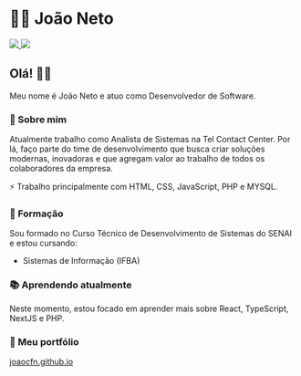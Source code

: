 
# 👨‍💻 João Neto

<p>

<a href="https://www.linkedin.com/in/joao-carlos-ferreira-neto/" target="_blank">
<img src="https://camo.githubusercontent.com/690733eed2d666fbb6b80a8534e5eda24197f5e0/68747470733a2f2f696d672e736869656c64732e696f2f62616467652f2d4c696e6b6564496e2d626c75653f7374796c653d666c61742d737175617265266c6f676f3d4c696e6b6564696e266c6f676f436f6c6f723d7768697465266c696e6b3d68747470733a2f2f7777772e6c696e6b6564696e2e636f6d2f696e2f6c756361732d62697474656e636f7572742f">
</a>

<a href="mailto:joaoneto.10fsa@gmail.com" target="_blank">
<img src="https://camo.githubusercontent.com/2ddaca6465df34255a9431f5ebb85ca440d06625/68747470733a2f2f696d672e736869656c64732e696f2f62616467652f2d476d61696c2d6331343433383f7374796c653d666c61742d737175617265266c6f676f3d476d61696c266c6f676f436f6c6f723d7768697465266c696e6b3d6d61696c746f3a6c75636173676462697474656e636f75727440676d61696c2e636f6d">
</a>

</p>


## Olá! 👋🏾
 
Meu nome é João Neto e atuo como Desenvolvedor de Software.

 ### 📌 Sobre mim

Atualmente trabalho como Analista de Sistemas na Tel Contact Center. Por lá, faço parte do time de desenvolvimento que busca criar soluções modernas, inovadoras e que agregam valor ao trabalho de todos os colaboradores da empresa.

⚡ Trabalho principalmente com HTML, CSS, JavaScript, PHP e MYSQL.

### 📗 Formação

Sou formado no Curso Técnico de Desenvolvimento de Sistemas do SENAI e estou cursando:

- Sistemas de Informação (IFBA)


### 📚 Aprendendo atualmente

Neste momento, estou focado em aprender mais sobre React, TypeScript, NextJS e PHP.

### 🔗 Meu portfólio

<a href="https://joaocfn.github.io/">joaocfn.github.io</a>

